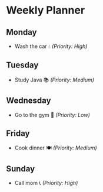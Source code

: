 # Weekly Planner

## Monday
- Wash the car 💧 _(Priority: High)_

## Tuesday
- Study Java 📚 _(Priority: Medium)_

## Wednesday
- Go to the gym 🏃 _(Priority: Low)_

## Friday
- Cook dinner 🍽️ _(Priority: Medium)_

## Sunday
- Call mom 📞 _(Priority: High)_

